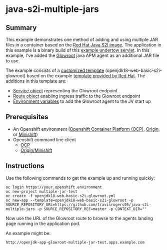 # java-s2i-multiple-jars

## Summary

This example demonstrates one method of adding and using multiple JAR files in a container based on the [Red Hat Java S2I image](https://access.redhat.com/containers/#/registry.access.redhat.com/redhat-openjdk-18/openjdk18-openshift).  The application in this example is a binary build of this [example undertow servlet](https://github.com/jboss-openshift/openshift-quickstarts/tree/master/undertow-servlet).  In this example, I've added the [Glowroot](https://glowroot.org/) java APM agent as an additional JAR file to use.

The example consists of a [customized template](https://github.com/travisrogers05/java-s2i-multiple-jars/blob/master/openjdk18-web-basic-s2i-glowroot.yml) (openjdk18-web-basic-s2i-glowroot) based on the example [template provided by Red Hat](https://github.com/jboss-openshift/application-templates/blob/ose-v1.4.11/openjdk/openjdk18-web-basic-s2i.json).
The additions in this template are:
 - [Service object](https://github.com/travisrogers05/java-s2i-multiple-jars/blob/master/openjdk18-web-basic-s2i-glowroot.yml#L41#L54) representing the Glowroot endpoint
 - [Route object](https://github.com/travisrogers05/java-s2i-multiple-jars/blob/master/openjdk18-web-basic-s2i-glowroot.yml#L68-#L80) enabling ingress traffic to the Glowroot endpoint
 - [Environment variables](https://github.com/travisrogers05/java-s2i-multiple-jars/blob/master/openjdk18-web-basic-s2i-glowroot.yml#L142-#L146) to add the Glowroot agent to the JV start up


## Prerequisites
 - An Openshift environment ([Openshift Container Platform (OCP)](https://www.openshift.com/), [Origin](https://www.openshift.org/), or [Minishift](https://www.openshift.org/minishift/))
 - Openshift command line client
   - [OCP](https://access.redhat.com/downloads/content/290)
   - [Origin/Minishift](https://www.openshift.org/download.html)

## Instructions

Use the following commands to get the example up and running quickly:
~~~
oc login https://your.openshift.environment
oc new-project multiple-jar-test
oc create -f openjdk18-web-basic-s2i-glowroot.yml
oc new-app --template=openjdk18-web-basic-s2i-glowroot -p SOURCE_REPOSITORY_URL=https://github.com/travisrogers05/java-s2i-multiple-jars -p SOURCE_REPOSITORY_REF=master -p CONTEXT_DIR=""
~~~

Now use the URL of the Glowroot route to browse to the agents landing page running in the application pod.

An example might be:
~~~
http://openjdk-app-glowroot-multiple-jar-test.apps.example.com
~~~
